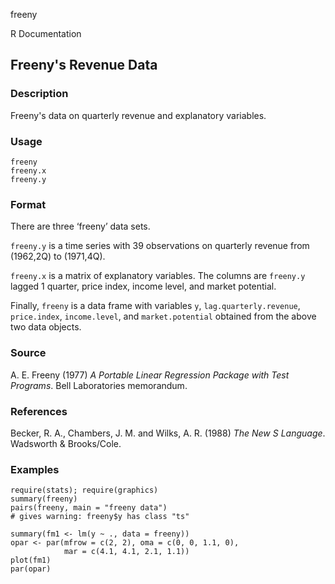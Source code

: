 freeny

R Documentation

## Freeny's Revenue Data

### Description

Freeny's data on quarterly revenue and explanatory variables.

### Usage

    
    freeny
    freeny.x
    freeny.y

### Format

There are three ‘freeny’ data sets.

`freeny.y` is a time series with 39 observations on quarterly revenue from
(1962,2Q) to (1971,4Q).

`freeny.x` is a matrix of explanatory variables. The columns are `freeny.y`
lagged 1 quarter, price index, income level, and market potential.

Finally, `freeny` is a data frame with variables `y`, `lag.quarterly.revenue`,
`price.index`, `income.level`, and `market.potential` obtained from the above
two data objects.

### Source

A. E. Freeny (1977) _A Portable Linear Regression Package with Test Programs_.
Bell Laboratories memorandum.

### References

Becker, R. A., Chambers, J. M. and Wilks, A. R. (1988) _The New S Language_.
Wadsworth & Brooks/Cole.

### Examples

    
    require(stats); require(graphics)
    summary(freeny)
    pairs(freeny, main = "freeny data")
    # gives warning: freeny$y has class "ts"
    
    summary(fm1 <- lm(y ~ ., data = freeny))
    opar <- par(mfrow = c(2, 2), oma = c(0, 0, 1.1, 0),
                mar = c(4.1, 4.1, 2.1, 1.1))
    plot(fm1)
    par(opar)

